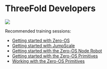 # ThreeFold Developers

![](https://images.unsplash.com/photo-1469395446868-fb6a048d5ca3?ixlib=rb-0.3.5&ixid=eyJhcHBfaWQiOjEyMDd9&s=3b253c025759db68595a316e7d4991fd&auto=format&fit=crop&w=1490&q=80)

Recommended training sessions:

- [Getting started with Zero-OS](getting_started_with_zos.md)
- [Getting started with JumpScale](getting_started_with_js.md)
- [Getting started with the Zero-OS Node Robot](getting_started_with_node_robot.md)
- [Getting started with the Zero-OS Primitives](getting_started_with_zos_primitives.md)
- [Working with the Zero-OS Primitives](working_with_zos_primitives.md)